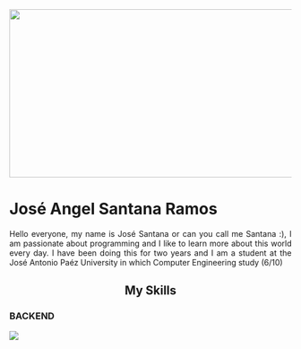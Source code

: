 <div align="Center">
  <div align="center">
    <img src="https://i.pinimg.com/originals/b0/c8/19/b0c81961153a56eab83cf03d862345af.gif" width="800" height="300"/>
  </div>
  <div align="Justify">
    <h1>José Angel Santana Ramos</h1>
  <p>
  Hello everyone, my name is José Santana or can you call me Santana :), I am passionate about programming and I like to learn more about this world every day. I have been   doing this for two years and I am a student at the José Antonio Paéz University in which Computer Engineering study (6/10)</p>
  </div>
  <div align="Justify">
    <h2 align="center">My Skills</h2>
    <div>
      <h3>BACKEND</h3>
      <img src="https://i.postimg.cc/6QDwYKr2/java.png" witdh="40%">
      <img src="" witdh="40%">
      <img src="" witdh="40%">
    </div>
  </div>
</div>
